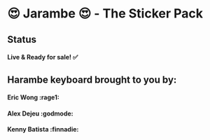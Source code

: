 # :heart_eyes: Jarambe :heart_eyes: - The Sticker Pack 

## Status
#### Live & Ready for sale! :white_check_mark:

## Harambe keyboard brought to you by: 
#### Eric Wong :rage1:
#### Alex Dejeu :godmode:
#### Kenny Batista :finnadie:

